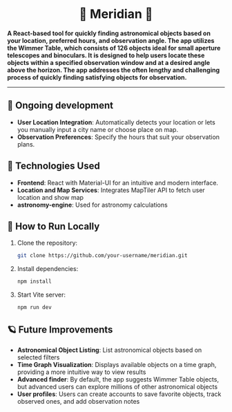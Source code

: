 <!DOCTYPE html>
<html>
<body>

<h1 align="center">🌌 Meridian 🌌</h1>

<p>
  <b>
A React-based tool for quickly finding astronomical objects based on your location, preferred hours, and observation angle. The app utilizes the Wimmer Table, which consists of 126 objects ideal for small aperture telescopes and binoculars. It is designed to help users locate these objects within a specified observation window and at a desired angle above the horizon. The app addresses the often lengthy and challenging process of quickly finding satisfying objects for observation.</b>
</p>

---

## 🌟 Ongoing development

- **User Location Integration**: Automatically detects your location or lets you manually input a city name or choose place on map.
- **Observation Preferences**: Specify the hours that suit your observation plans.

## 🚀 Technologies Used

- **Frontend**: React with Material-UI for an intuitive and modern interface.
- **Location and Map Services**: Integrates MapTiler API to fetch user location and show map
- **astronomy-engine**: Used for astronomy calculations

## 📖 How to Run Locally

1. Clone the repository:
   ```bash
   git clone https://github.com/your-username/meridian.git
   ```
2. Install dependencies:

   ```bash
   npm install
   ```

3. Start Vite server:
   ```bash
   npm run dev
   ```

## 🪐 Future Improvements

- **Astronomical Object Listing**: List astronomical objects based on selected filters
- **Time Graph Visualization**: Displays available objects on a time graph, providing a more intuitive way to view results
- **Advanced finder**: By default, the app suggests Wimmer Table objects, but advanced users can explore millions of other astronomical objects
- **User profiles**: Users can create accounts to save favorite objects, track observed ones, and add observation notes
</body>
</html>

